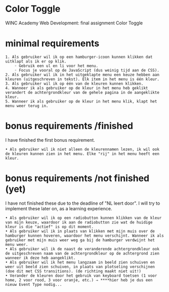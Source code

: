 # Color Toggle
WINC Academy Web Development: final assignment Color Toggle


# minimal requirements

    1. Als gebruiker wil ik op een hamburger-icoon kunnen klikken dat uitklapt als ik er op klik.
        ◦ Gebruik een ul en li voor het menu.
        ◦ Focus je vooral op de JavaScript (dus weinig tijd aan de CSS).
    2. Als gebruiker wil ik in het uitgeklapte menu een keuze hebben aan kleuren (uitgeschreven in tekst). Elk item in het menu is één kleur.
    3. Als gebruiker wil ik op één van de kleuren kunnen klikken.
    4. Wanneer ik als gebruiker op de kleur in het menu heb geklikt verandert de achtergrondkleur van de gehele pagina in de aangeklikte kleur.
    5. Wanneer ik als gebruiker op de kleur in het menu klik, klapt het menu weer terug in.


# bonus requirements /finished
I have finished the first bonus requirement.

    • Als gebruiker wil ik niet alleen de kleurennamen lezen, ik wil ook de kleuren kunnen zien in het menu. Elke "rij" in het menu heeft een kleur.


# bonus requirements /not finished (yet) 
I have not finished these due to the deadline of "NL leert door".
I will try to implement these later on, as a learning experience.

    • Als gebruiker wil ik op een radiobutton kunnen klikken van de kleur van mijn keuze, waardoor ik aan de radiobutton zie wat de huidige kleur is die "actief" is op dit moment.
    • Als gebruiker wil ik in plaats van klikken met mijn muis over de hamburger kunnen hoveren, waardoor het menu verschijnt. Wanneer ik als gebruiker met mijn muis weer weg ga bij de hamburger verdwijnt het menu weer.
    • Als gebruiker wil ik de naast de veranderende achtergrondkleur ook de uitgeschreven naam van de achtergrondkleur op de achtergrond zien wanneer ik deze heb aangeklikt.
    • Als gebruiker wil ik het menu langzaam in beeld zien schuiven en weer uit beeld zien schuiven, in plaats van plotseling verschijnen (doe dit met CSS transitions). (de richting maakt niet uit!)
    • Verander de kleuren door het gebruik van keyboard toetsen (1 voor home, 2 voor rood, 3 voor oranje, etc.) ⇒ ****hier heb je dus een nieuw Event Type nodig...
